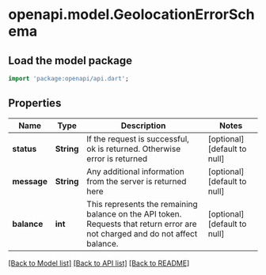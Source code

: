 # openapi.model.GeolocationErrorSchema

## Load the model package
```dart
import 'package:openapi/api.dart';
```

## Properties
Name | Type | Description | Notes
------------ | ------------- | ------------- | -------------
**status** | **String** | If the request is successful, ok is returned. Otherwise error is returned | [optional] [default to null]
**message** | **String** | Any additional information from the server is returned here | [optional] [default to null]
**balance** | **int** | This represents the remaining balance on the API token. Requests that return error are not charged and do not affect balance. | [optional] [default to null]

[[Back to Model list]](../README.md#documentation-for-models) [[Back to API list]](../README.md#documentation-for-api-endpoints) [[Back to README]](../README.md)


